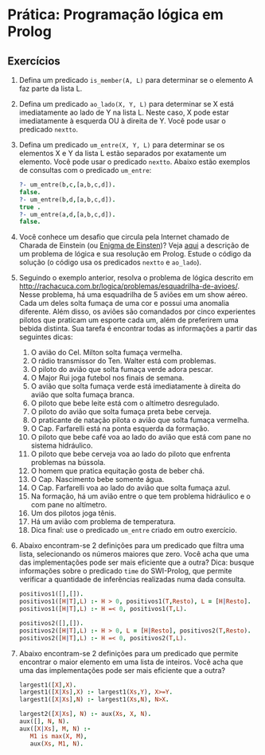 # Prática: Programação lógica em Prolog


## Exercícios


1. Defina um predicado `is_member(A, L)` para determinar se o elemento A faz parte da lista L.

2. Defina um predicado `ao_lado(X, Y, L)` para determinar se X está imediatamente ao lado de Y na lista L. Neste caso, X pode estar imediatamente à esquerda OU à direita de Y. Você pode usar o predicado `nextto`.

3. Defina um predicado `um_entre(X, Y, L)` para determinar se os elementos X e Y da lista L estão separados por exatamente um elemento. Você pode usar o predicado `nextto`. Abaixo estão exemplos de consultas com o predicado `um_entre`:
   ```prolog
   ?- um_entre(b,c,[a,b,c,d]).
   false.
   ?- um_entre(b,d,[a,b,c,d]).
   true .
   ?- um_entre(a,d,[a,b,c,d]).
   false.
   ```

4. Você conhece um desafio que circula pela Internet chamado de Charada de Einstein (ou [Enigma de Einsten](https://super.abril.com.br/ideias/charada-atribuida-a-einsten-da-no-no-cerebro-e-vira-hit-na-web/))? Veja [aqui](Einstein.md) a descrição de um problema de lógica e sua resolução em Prolog. Estude o código da solução (o código usa os predicados `nextto` e `ao_lado`).

5. Seguindo o exemplo anterior, resolva o problema de lógica descrito em http://rachacuca.com.br/logica/problemas/esquadrilha-de-avioes/. Nesse problema, há uma esquadrilha de 5 aviões em um show aéreo. Cada um deles solta fumaça de uma cor e possui uma anomalia diferente. Além disso, os aviões são comandados por cinco experientes pilotos que praticam um esporte cada um, além de preferirem uma bebida distinta. Sua tarefa é encontrar todas as informações a partir das seguintes dicas:  

    1. O avião do Cel. Milton solta fumaça vermelha.
    2. O rádio transmissor do Ten. Walter está com problemas.
    3. O piloto do avião que solta fumaça verde adora pescar.
    4. O Major Rui joga futebol nos finais de semana.
    5. O avião que solta fumaça verde está imediatamente à direita do avião que solta fumaça branca.
    6. O piloto que bebe leite está com o altímetro desregulado.
    7. O piloto do avião que solta fumaça preta bebe cerveja.
    8. O praticante de natação pilota o avião que solta fumaça vermelha.
    9. O Cap. Farfarelli está na ponta esquerda da formação.
    10. O piloto que bebe café voa ao lado do avião que está com pane no sistema hidráulico.
    11. O piloto que bebe cerveja voa ao lado do piloto que enfrenta problemas na bússola.
    12. O homem que pratica equitação gosta de beber chá.
    13. O Cap. Nascimento bebe somente água.
    14. O Cap. Farfarelli voa ao lado do avião que solta fumaça azul.
    15. Na formação, há um avião entre o que tem problema hidráulico e o com pane no altímetro.
    16. Um dos pilotos joga tênis.
    17. Há um avião com problema de temperatura.
    18. Dica final: use o predicado `um_entre` criado em outro exercício.

6. Abaixo encontram-se 2 definições para um predicado que filtra uma lista, selecionando os números maiores que zero. Você acha que uma das implementações pode ser mais eficiente que a outra? Dica: busque informações sobre o predicado `time` do SWI-Prolog, que permite verificar a quantidade de inferências realizadas numa dada consulta.

   ```prolog
   positivos1([],[]).
   positivos1([H|T],L) :- H > 0, positivos1(T,Resto), L = [H|Resto].
   positivos1([H|T],L) :- H =< 0, positivos1(T,L).

   positivos2([],[]).
   positivos2([H|T],L) :- H > 0, L = [H|Resto], positivos2(T,Resto).
   positivos2([H|T],L) :- H =< 0, positivos2(T,L).
   ```

7. Abaixo encontram-se 2 definições para um predicado que permite encontrar o maior elemento em uma lista de inteiros. Você acha que uma das implementações pode ser mais eficiente que a outra?

   ```prolog
   largest1([X],X).
   largest1([X|Xs],X) :- largest1(Xs,Y), X>=Y.
   largest1([X|Xs],N) :- largest1(Xs,N), N>X.

   largest2([X|Xs], N) :- aux(Xs, X, N).
   aux([], N, N).
   aux([X|Xs], M, N) :-
      M1 is max(X, M),
      aux(Xs, M1, N).
   ```
